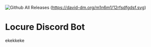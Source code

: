![Github All Releases](https://img.shields.io/github/downloads/atom/atom/total.svg)
(https://david-dm.org/m1n6m1/12rfsdfgdsf.svg)

# Locure Discord Bot
ekekkeke